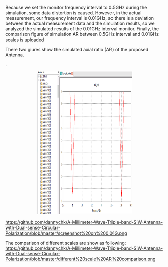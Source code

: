 Because we set the monitor frequency interval to 0.5GHz during the simulation, some data distortion is caused.  However, in the actual measurement, our frequency interval is 0.01GHz, so there is a deviation between the actual measurement data and the simulation results, so we analyzed the simulated results of the 0.01GHz interval monitor. Finally, the comparison figure of simulation AR between 0.5GHz interval and 0.01GHz scales is uploaded

There two giures show the simulated axial ratio (AR) of the proposed Antenna.

.<div align=center><img src="https://github.com/dannychk/A-Millimeter-Wave-Triple-band-SIW-Antenna-with-Dual-sense-Circular-Polarization/blob/master/screenshot on 0.01G.png" width="300" height="450" /></div>

https://github.com/dannychk/A-Millimeter-Wave-Triple-band-SIW-Antenna-with-Dual-sense-Circular-Polarization/blob/master/screenshot%20on%200.01G.png

The comparison of different scales are show as following:
https://github.com/dannychk/A-Millimeter-Wave-Triple-band-SIW-Antenna-with-Dual-sense-Circular-Polarization/blob/master/different%20scale%20AR%20comparison.png

